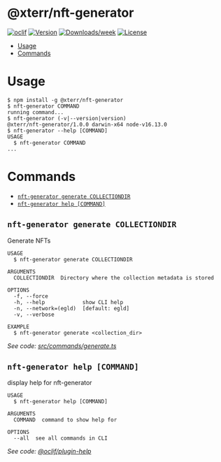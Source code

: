 @xterr/nft-generator
====================



[![oclif](https://img.shields.io/badge/cli-oclif-brightgreen.svg)](https://oclif.io)
[![Version](https://img.shields.io/npm/v/@xterr/nft-generator.svg)](https://npmjs.org/package/@xterr/nft-generator)
[![Downloads/week](https://img.shields.io/npm/dw/@xterr/nft-generator.svg)](https://npmjs.org/package/@xterr/nft-generator)
[![License](https://img.shields.io/npm/l/@xterr/nft-generator.svg)](https://github.com/xterr/nft-generator/blob/master/package.json)

<!-- toc -->
* [Usage](#usage)
* [Commands](#commands)
<!-- tocstop -->
# Usage
<!-- usage -->
```sh-session
$ npm install -g @xterr/nft-generator
$ nft-generator COMMAND
running command...
$ nft-generator (-v|--version|version)
@xterr/nft-generator/1.0.0 darwin-x64 node-v16.13.0
$ nft-generator --help [COMMAND]
USAGE
  $ nft-generator COMMAND
...
```
<!-- usagestop -->
# Commands
<!-- commands -->
* [`nft-generator generate COLLECTIONDIR`](#nft-generator-generate-collectiondir)
* [`nft-generator help [COMMAND]`](#nft-generator-help-command)

## `nft-generator generate COLLECTIONDIR`

Generate NFTs

```
USAGE
  $ nft-generator generate COLLECTIONDIR

ARGUMENTS
  COLLECTIONDIR  Directory where the collection metadata is stored

OPTIONS
  -f, --force
  -h, --help            show CLI help
  -n, --network=(egld)  [default: egld]
  -v, --verbose

EXAMPLE
  $ nft-generator generate <collection_dir>
```

_See code: [src/commands/generate.ts](https://github.com/xterr/nft-generator/blob/v1.0.0/src/commands/generate.ts)_

## `nft-generator help [COMMAND]`

display help for nft-generator

```
USAGE
  $ nft-generator help [COMMAND]

ARGUMENTS
  COMMAND  command to show help for

OPTIONS
  --all  see all commands in CLI
```

_See code: [@oclif/plugin-help](https://github.com/oclif/plugin-help/blob/v3.2.17/src/commands/help.ts)_
<!-- commandsstop -->
